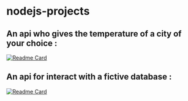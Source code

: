 # nodejs-projects

## An api who gives the temperature of a city of your choice :
[![Readme Card](https://github-readme-stats.vercel.app/api/pin/?username=Daymortel&repo=expressjs)](https://github.com/Daymortel/expressjs)

## An api for interact with a fictive database :
[![Readme Card](https://github-readme-stats.vercel.app/api/pin/?username=Daymortel&repo=api-cours)](https://github.com/Daymortel/api-cours)

